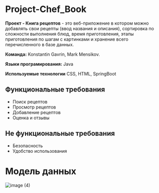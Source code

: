 # Project-Chef_Book

**Проект - Книга рецептов** - это веб-приложение в котором можно добавлять свои рецепты (ввод названия и описания), сортировка по сложности выполнения блюд, время приготовления, этапы приготовления по шагам с картинками и хранение всего перечисленного в базе данных.

**Команда:** Konstantin Gavrin, Mark Mensikov.

**Языки програмирования:** Java

**Используемые технологии** CSS, HTML,  SpringBoot

## Функциональные требования
- Поиск рецептов
- Просмотр рецептов
- Добавление рецептов
- Оценка и отзывы
## Не функциональные требования
- Безопасность
- Удобство использования

# Модель данных

![image (4)](https://github.com/Konstantin-Gavrin/Project-Chef_Book/assets/131643290/9e997e2e-95c9-4347-ae10-392092ed2f96)
